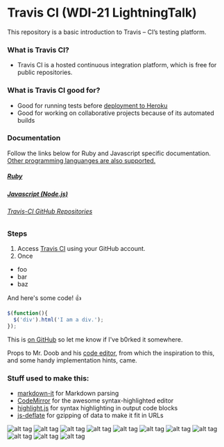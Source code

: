 
# Travis CI (WDI-21 LightningTalk)

This repository is a basic introduction to Travis – CI’s testing platform.


### What is Travis CI?


 * Travis CI is a hosted continuous integration platform, which is free for 	public repositories. 
 
### What is Travis CI good for?
 
 * Good for running tests before [deployment to Heroku](http://docs.travis-ci.com/user/deployment/heroku/)
 * Good for working on collaborative projects because of its automated builds 

 ### Documentation
 Follow the links below for  Ruby and Javascript specific documentation. [Other programming languanges are also supported.](http://docs.travis-ci.com/user/getting-started/)
 ##### [Ruby](http://docs.travis-ci.com/user/languages/ruby/)
 ##### [Javascript (Node.js)](http://docs.travis-ci.com/user/languages/javascript-with-nodejs/)
 #### 
 ###### [Travis-CI GitHub Repositories](https://github.com/travis-ci/travis-ci)

### Steps

1) Access [Travis CI](https://travis-ci.org/auth) using your GitHub account.
2) Once

 * foo
 * bar
 * baz

And here's some code! :+1:

```javascript
$(function(){
  $('div').html('I am a div.');
});
```

This is [on GitHub](https://github.com/jbt/markdown-editor) so let me know if I've b0rked it somewhere.


Props to Mr. Doob and his [code editor](http://mrdoob.com/projects/code-editor/), from which
the inspiration to this, and some handy implementation hints, came.

### Stuff used to make this:

 * [markdown-it](https://github.com/markdown-it/markdown-it) for Markdown parsing
 * [CodeMirror](http://codemirror.net/) for the awesome syntax-highlighted editor
 * [highlight.js](http://softwaremaniacs.org/soft/highlight/en/) for syntax highlighting in output code blocks
 * [js-deflate](https://github.com/dankogai/js-deflate) for gzipping of data to make it fit in URLs

![alt tag](https://github.com/altairn5/Travis-Ci-Lightning-Talk-/blob/master/trv1.png)
![alt tag](https://github.com/altairn5/Travis-Ci-Lightning-Talk-/blob/master/trv2.png)
![alt tag](https://github.com/altairn5/Travis-Ci-Lightning-Talk-/blob/master/step%201.1.png)
![alt tag](https://github.com/altairn5/Travis-Ci-Lightning-Talk-/blob/master/step%201.2.png)
![alt tag](https://github.com/altairn5/Travis-Ci-Lightning-Talk-/blob/master/step%201.3.png)
![alt tag](https://github.com/altairn5/Travis-Ci-Lightning-Talk-/blob/master/step%201.4.png)
![alt tag](https://github.com/altairn5/Travis-Ci-Lightning-Talk-/blob/master/step%202.png)
![alt tag](https://github.com/altairn5/Travis-Ci-Lightning-Talk-/blob/master/step%203.png)
![alt tag](https://github.com/altairn5/Travis-Ci-Lightning-Talk-/blob/master/step%204.png)
![alt tag](https://github.com/altairn5/Travis-Ci-Lightning-Talk-/blob/master/step%205.png)
![alt tag](https://github.com/altairn5/Travis-Ci-Lightning-Talk-/blob/master/step%206.png)



